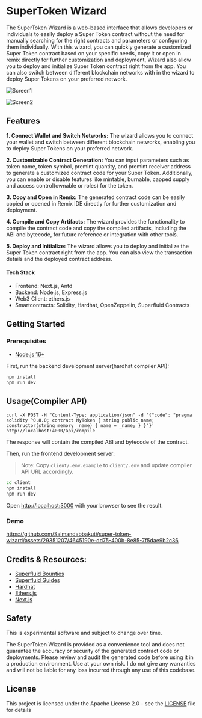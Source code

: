# SuperToken Wizard

The SuperToken Wizard is a web-based interface that allows developers or individuals to easily deploy a Super Token contract without the need for manually searching for the right contracts and parameters or configuring them individually. With this wizard, you can quickly generate a customized Super Token contract based on your specific needs, copy it or open in remix directly for further customization and deployment, Wizard also allow you to deploy and initialize Super Token contract right from the app. You can also switch between different blockchain networks with in the wizard to deploy Super Tokens on your preferred network.

![Screen1](https://github.com/Salmandabbakuti/super-token-wizard/assets/29351207/3ee036eb-3868-4b6a-af2c-f15d7bfe745d)

![Screen2](https://github.com/Salmandabbakuti/super-token-wizard/assets/29351207/95c61074-9a7b-4bbb-beb2-6d2c5eacaf42)

## Features

**1. Connect Wallet and Switch Networks:** The wizard allows you to connect your wallet and switch between different blockchain networks, enabling you to deploy Super Tokens on your preferred network.

**2. Customizable Contract Generation:** You can input parameters such as token name, token symbol, premint quantity, and premint receiver address to generate a customized contract code for your Super Token. Additionally, you can enable or disable features like mintable, burnable, capped supply and access control(ownable or roles) for the token.

**3. Copy and Open in Remix:** The generated contract code can be easily copied or opened in Remix IDE directly for further customization and deployment.

**4. Compile and Copy Artifacts:** The wizard provides the functionality to compile the contract code and copy the compiled artifacts, including the ABI and bytecode, for future reference or integration with other tools.

**5. Deploy and Initialize:** The wizard allows you to deploy and initialize the Super Token contract right from the app. You can also view the transaction details and the deployed contract address.

#### Tech Stack

- Frontend: Next.js, Antd
- Backend: Node.js, Express.js
- Web3 Client: ethers.js
- Smartcontracts: Solidity, Hardhat, OpenZeppelin, Superfluid Contracts

## Getting Started

### Prerequisites

- [Node.js 16+](https://nodejs.org/en/download/)

First, run the backend development server(hardhat compiler API):

```bash
npm install
npm run dev
```

## Usage(Compiler API)

```
curl -X POST -H "Content-Type: application/json" -d '{"code": "pragma solidity ^0.8.0; contract MyToken { string public name; constructor(string memory _name) { name = _name; } }"}' http://localhost:4000/api/compile
```

The response will contain the compiled ABI and bytecode of the contract.

Then, run the frontend development server:

> Note: Copy `client/.env.example` to `client/.env` and update compiler API URL accordingly.

```bash
cd client
npm install
npm run dev
```

Open [http://localhost:3000](http://localhost:3000) with your browser to see the result.

### Demo

https://github.com/Salmandabbakuti/super-token-wizard/assets/29351207/4645190e-dd75-400b-8e85-7f5dae9b2c36

## Credits & Resources:

- [Superfluid Bounties](https://github.com/superfluid-finance/custom-supertokens/issues/25)
- [Superfluid Guides](https://docs.superfluid.finance/superfluid/resources/integration-guides)
- [Hardhat](https://hardhat.org/getting-started/)
- [Ethers.js](https://docs.ethers.io/v5/)
- [Next.js](https://nextjs.org/docs/getting-started)

## Safety

This is experimental software and subject to change over time.

The SuperToken Wizard is provided as a convenience tool and does not guarantee the accuracy or security of the generated contract code or deployments. Please review and audit the generated code before using it in a production environment. Use at your own risk.
I do not give any warranties and will not be liable for any loss incurred through any use of this codebase.

## License

This project is licensed under the Apache License 2.0 - see the [LICENSE](LICENSE) file for details

